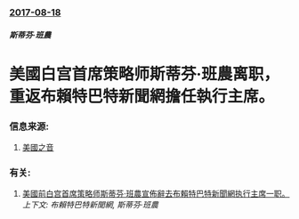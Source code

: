 ### [2017-08-18](/news/2017/08/18/index.md)

##### 斯蒂芬·班農
# 美國白宫首席策略师斯蒂芬·班農离职，重返布賴特巴特新聞網擔任執行主席。 




### 信息来源:

1. [美國之音](https://www.voachinese.com/a/trump-bannon/3992214.html)

### 有关:

1. [美國前白宫首席策略师斯蒂芬·班農宣佈辭去布賴特巴特新聞網执行主席一职。 ](/news/2018/01/9/美國前白宫首席策略师斯蒂芬-班農宣佈辭去布賴特巴特新聞網执行主席一职.md) _上下文: 布賴特巴特新聞網, 斯蒂芬·班農_
